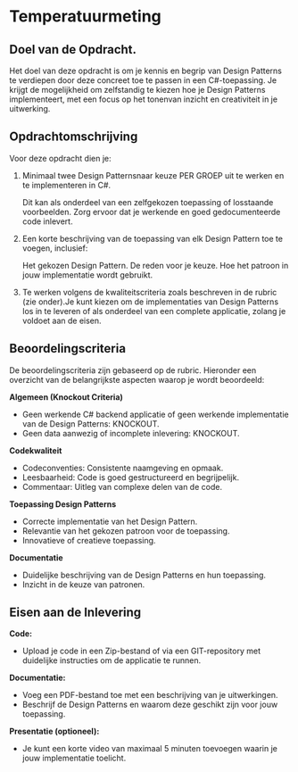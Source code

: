 ﻿# Temperatuurmeting
## Doel van de Opdracht.
Het doel van deze opdracht is om je kennis en begrip van Design Patterns te verdiepen door deze concreet toe te passen in een C#-toepassing. Je krijgt de mogelijkheid om zelfstandig te kiezen hoe je Design Patterns implementeert, met een focus op het tonenvan inzicht en creativiteit in je uitwerking.

## Opdrachtomschrijving

Voor deze opdracht dien je:

1. Minimaal twee Design Patternsnaar keuze PER GROEP uit te werken en te implementeren in C#.

    Dit kan als onderdeel van een zelfgekozen toepassing of losstaande voorbeelden.
    Zorg ervoor dat je werkende en goed gedocumenteerde code inlevert.
   
3. Een korte beschrijving van de toepassing van elk Design Pattern toe te voegen, inclusief:
   
    Het gekozen Design Pattern.
    De reden voor je keuze.
    Hoe het patroon in jouw implementatie wordt gebruikt.
   
3. Te werken volgens de kwaliteitscriteria zoals beschreven in de rubric (zie onder).Je kunt kiezen om de implementaties van Design Patterns los in te leveren of als onderdeel van een complete applicatie, zolang je voldoet aan de eisen.

## Beoordelingscriteria

De beoordelingscriteria zijn gebaseerd op de rubric. Hieronder een overzicht van de belangrijkste aspecten waarop je wordt beoordeeld:

**Algemeen (Knockout Criteria)**

+ Geen werkende C# backend applicatie of geen werkende implementatie van de Design Patterns: KNOCKOUT.
+ Geen data aanwezig of incomplete inlevering: KNOCKOUT.

**Codekwaliteit**

+ Codeconventies: Consistente naamgeving en opmaak.
+ Leesbaarheid: Code is goed gestructureerd en begrijpelijk.
+ Commentaar: Uitleg van complexe delen van de code.

**Toepassing Design Patterns**

+ Correcte implementatie van het Design Pattern.
+ Relevantie van het gekozen patroon voor de toepassing.
+ Innovatieve of creatieve toepassing.

**Documentatie**
+ Duidelijke beschrijving van de Design Patterns en hun toepassing.
+ Inzicht in de keuze van patronen.

## Eisen aan de Inlevering
**Code:**
+ Upload je code in een Zip-bestand of via een GIT-repository met duidelijke instructies om de applicatie te runnen.

**Documentatie:**
+ Voeg een PDF-bestand toe met een beschrijving van je uitwerkingen.
+ Beschrijf de Design Patterns en waarom deze geschikt zijn voor jouw toepassing.

**Presentatie (optioneel):**
+ Je kunt een korte video van maximaal 5 minuten toevoegen waarin je jouw implementatie toelicht.
